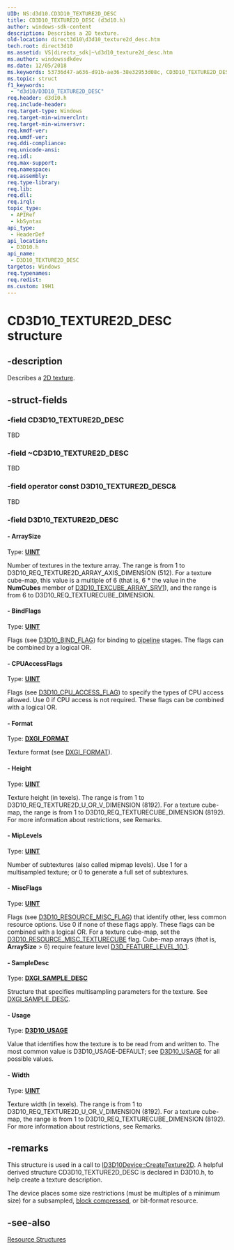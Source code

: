 ```yaml
---
UID: NS:d3d10.CD3D10_TEXTURE2D_DESC
title: CD3D10_TEXTURE2D_DESC (d3d10.h)
author: windows-sdk-content
description: Describes a 2D texture.
old-location: direct3d10\d3d10_texture2d_desc.htm
tech.root: direct3d10
ms.assetid: VS|directx_sdk|~\d3d10_texture2d_desc.htm
ms.author: windowssdkdev
ms.date: 12/05/2018
ms.keywords: 53736d47-a636-d91b-ae36-38e32953d08c, CD3D10_TEXTURE2D_DESC, D3D10_TEXTURE2D_DESC, D3D10_TEXTURE2D_DESC structure [Direct3D 10], d3d10/D3D10_TEXTURE2D_DESC, direct3d10.d3d10_texture2d_desc
ms.topic: struct
f1_keywords: 
 - "d3d10/D3D10_TEXTURE2D_DESC"
req.header: d3d10.h
req.include-header: 
req.target-type: Windows
req.target-min-winverclnt: 
req.target-min-winversvr: 
req.kmdf-ver: 
req.umdf-ver: 
req.ddi-compliance: 
req.unicode-ansi: 
req.idl: 
req.max-support: 
req.namespace: 
req.assembly: 
req.type-library: 
req.lib: 
req.dll: 
req.irql: 
topic_type:
 - APIRef
 - kbSyntax
api_type:
 - HeaderDef
api_location:
 - D3D10.h
api_name:
 - D3D10_TEXTURE2D_DESC
targetos: Windows
req.typenames: 
req.redist: 
ms.custom: 19H1
---
```


# CD3D10_TEXTURE2D_DESC structure


## -description


Describes a <a href="https://docs.microsoft.com/windows/desktop/direct3d10/d3d10-graphics-programming-guide-resources-types">2D texture</a>.


## -struct-fields




### -field CD3D10_TEXTURE2D_DESC

TBD 


### -field ~CD3D10_TEXTURE2D_DESC

TBD 


### -field operator const D3D10_TEXTURE2D_DESC&

TBD 


### -field D3D10_TEXTURE2D_DESC

 




#### - ArraySize

Type: <b><a href="https://docs.microsoft.com/windows/desktop/WinProg/windows-data-types">UINT</a></b>

Number of textures in the texture array. The range is from 1 to D3D10_REQ_TEXTURE2D_ARRAY_AXIS_DIMENSION (512). For a texture cube-map, this value is a multiple of 6 (that is, 6 * the value in the <b>NumCubes</b> member of <a href="https://docs.microsoft.com/windows/desktop/api/d3d10_1/ns-d3d10_1-d3d10_texcube_array_srv1">D3D10_TEXCUBE_ARRAY_SRV1</a>), and the range is from 6 to D3D10_REQ_TEXTURECUBE_DIMENSION.


#### - BindFlags

Type: <b><a href="https://docs.microsoft.com/windows/desktop/WinProg/windows-data-types">UINT</a></b>

Flags (see <a href="https://docs.microsoft.com/windows/desktop/api/d3d10/ne-d3d10-d3d10_bind_flag">D3D10_BIND_FLAG</a>) for binding to <a href="https://docs.microsoft.com/windows/desktop/direct3d10/d3d10-graphics-programming-guide-pipeline-stages">pipeline</a> stages. The flags can be combined by a logical OR.


#### - CPUAccessFlags

Type: <b><a href="https://docs.microsoft.com/windows/desktop/WinProg/windows-data-types">UINT</a></b>

Flags (see <a href="https://docs.microsoft.com/windows/desktop/api/d3d10/ne-d3d10-d3d10_cpu_access_flag">D3D10_CPU_ACCESS_FLAG</a>) to specify the types of CPU access allowed. Use 0 if CPU access is not required. These flags can be combined with a logical OR.


#### - Format

Type: <b><a href="https://docs.microsoft.com/windows/desktop/api/dxgiformat/ne-dxgiformat-dxgi_format">DXGI_FORMAT</a></b>

Texture format (see <a href="https://docs.microsoft.com/windows/desktop/api/dxgiformat/ne-dxgiformat-dxgi_format">DXGI_FORMAT</a>).


#### - Height

Type: <b><a href="https://docs.microsoft.com/windows/desktop/WinProg/windows-data-types">UINT</a></b>

Texture height (in texels). The range is from 1 to D3D10_REQ_TEXTURE2D_U_OR_V_DIMENSION (8192). For a texture cube-map, the range is from 1 to D3D10_REQ_TEXTURECUBE_DIMENSION (8192). For more information about restrictions, see Remarks.


#### - MipLevels

Type: <b><a href="https://docs.microsoft.com/windows/desktop/WinProg/windows-data-types">UINT</a></b>

Number of subtextures (also called mipmap levels). Use 1 for a multisampled texture; or 0 to generate a full set of subtextures.


#### - MiscFlags

Type: <b><a href="https://docs.microsoft.com/windows/desktop/WinProg/windows-data-types">UINT</a></b>

Flags (see <a href="https://docs.microsoft.com/windows/desktop/api/d3d10/ne-d3d10-d3d10_resource_misc_flag">D3D10_RESOURCE_MISC_FLAG</a>) that identify other, less common resource options. Use 0 if none of these flags apply. These flags can be combined with a logical OR. For a texture cube-map, set the <a href="https://docs.microsoft.com/windows/desktop/api/d3d10/ne-d3d10-d3d10_resource_misc_flag">D3D10_RESOURCE_MISC_TEXTURECUBE</a> flag. Cube-map arrays (that is, <b>ArraySize</b> &gt; 6) require feature level <a href="https://docs.microsoft.com/windows/desktop/api/d3dcommon/ne-d3dcommon-d3d_feature_level">D3D_FEATURE_LEVEL_10_1</a>.


#### - SampleDesc

Type: <b><a href="https://docs.microsoft.com/windows/desktop/api/dxgicommon/ns-dxgicommon-dxgi_sample_desc">DXGI_SAMPLE_DESC</a></b>

Structure that specifies multisampling parameters for the texture. See <a href="https://docs.microsoft.com/windows/desktop/api/dxgicommon/ns-dxgicommon-dxgi_sample_desc">DXGI_SAMPLE_DESC</a>.


#### - Usage

Type: <b><a href="https://docs.microsoft.com/windows/desktop/api/d3d10/ne-d3d10-d3d10_usage">D3D10_USAGE</a></b>

Value that identifies how the texture is to be read from and written to. The most common value is D3D10_USAGE-DEFAULT; see <a href="https://docs.microsoft.com/windows/desktop/api/d3d10/ne-d3d10-d3d10_usage">D3D10_USAGE</a> for all possible values.


#### - Width

Type: <b><a href="https://docs.microsoft.com/windows/desktop/WinProg/windows-data-types">UINT</a></b>

Texture width (in texels). The range is from 1 to D3D10_REQ_TEXTURE2D_U_OR_V_DIMENSION (8192). For a texture cube-map, the range is from 1 to D3D10_REQ_TEXTURECUBE_DIMENSION (8192). For more information about restrictions, see Remarks.


## -remarks



This structure is used in a call to <a href="https://docs.microsoft.com/windows/desktop/api/d3d10/nf-d3d10-id3d10device-createtexture2d">ID3D10Device::CreateTexture2D</a>. A helpful derived structure CD3D10_TEXTURE2D_DESC is declared in D3D10.h, to help create a texture description.

The device places some size restrictions (must be multiples of a minimum size) for a subsampled, <a href="https://docs.microsoft.com/windows/desktop/direct3d10/d3d10-graphics-programming-guide-resources-block-compression">block compressed</a>, or bit-format resource.




## -see-also




<a href="https://docs.microsoft.com/windows/desktop/direct3d10/d3d10-graphics-reference-resource-structures">Resource Structures</a>
 

 

